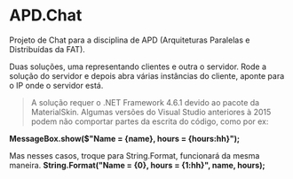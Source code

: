 # APD.Chat
Projeto de Chat para a disciplina de APD (Arquiteturas Paralelas e Distribuídas da FAT).

Duas soluções, uma representando clientes e outra o servidor.
Rode a solução do servidor e depois abra várias instâncias do cliente, aponte
para o IP onde o servidor está.

>A solução requer o .NET Framework 4.6.1 devido ao pacote da MaterialSkin.
>Algumas versões do Visual Studio anteriores à 2015 podem não comportar partes da escrita do código, como por ex:

**MessageBox.show($"Name = {name}, hours = {hours:hh}");**

Mas nesses casos, troque para String.Format, funcionará da mesma maneira.
**String.Format("Name = {0}, hours = {1:hh}", name, hours);**
